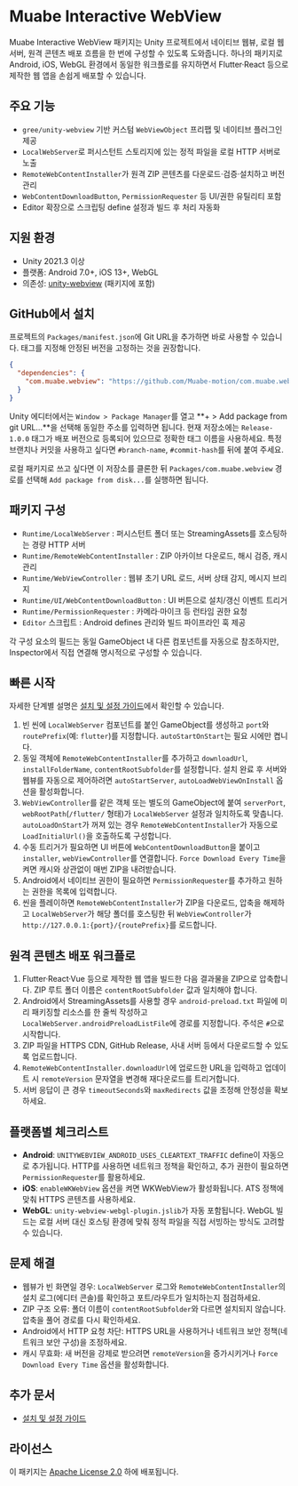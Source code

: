 # Muabe Interactive WebView

Muabe Interactive WebView 패키지는 Unity 프로젝트에서 네이티브 웹뷰, 로컬 웹 서버, 원격 콘텐츠 배포 흐름을 한 번에 구성할 수 있도록 도와줍니다. 하나의 패키지로 Android, iOS, WebGL 환경에서 동일한 워크플로를 유지하면서 Flutter·React 등으로 제작한 웹 앱을 손쉽게 배포할 수 있습니다.

## 주요 기능
- `gree/unity-webview` 기반 커스텀 `WebViewObject` 프리팹 및 네이티브 플러그인 제공
- `LocalWebServer`로 퍼시스턴트 스토리지에 있는 정적 파일을 로컬 HTTP 서버로 노출
- `RemoteWebContentInstaller`가 원격 ZIP 콘텐츠를 다운로드·검증·설치하고 버전 관리
- `WebContentDownloadButton`, `PermissionRequester` 등 UI/권한 유틸리티 포함
- Editor 확장으로 스크립팅 define 설정과 빌드 후 처리 자동화

## 지원 환경
- Unity 2021.3 이상
- 플랫폼: Android 7.0+, iOS 13+, WebGL
- 의존성: [unity-webview](https://github.com/gree/unity-webview) (패키지에 포함)

## GitHub에서 설치
프로젝트의 `Packages/manifest.json`에 Git URL을 추가하면 바로 사용할 수 있습니다. 태그를 지정해 안정된 버전을 고정하는 것을 권장합니다.

```json
{
  "dependencies": {
    "com.muabe.webview": "https://github.com/Muabe-motion/com.muabe.webview.git#Release-1.0.0"
  }
}
```

Unity 에디터에서는 `Window > Package Manager`를 열고 **+ > Add package from git URL...**을 선택해 동일한 주소를 입력하면 됩니다. 현재 저장소에는 `Release-1.0.0` 태그가 배포 버전으로 등록되어 있으므로 정확한 태그 이름을 사용하세요. 특정 브랜치나 커밋을 사용하고 싶다면 `#branch-name`, `#commit-hash`를 뒤에 붙여 주세요.

로컬 패키지로 쓰고 싶다면 이 저장소를 클론한 뒤 `Packages/com.muabe.webview` 경로를 선택해 `Add package from disk...`를 실행하면 됩니다.

## 패키지 구성
- `Runtime/LocalWebServer` : 퍼시스턴트 폴더 또는 StreamingAssets를 호스팅하는 경량 HTTP 서버
- `Runtime/RemoteWebContentInstaller` : ZIP 아카이브 다운로드, 해시 검증, 캐시 관리
- `Runtime/WebViewController` : 웹뷰 초기 URL 로드, 서버 상태 감지, 메시지 브리지
- `Runtime/UI/WebContentDownloadButton` : UI 버튼으로 설치/갱신 이벤트 트리거
- `Runtime/PermissionRequester` : 카메라·마이크 등 런타임 권한 요청
- `Editor` 스크립트 : Android defines 관리와 빌드 파이프라인 훅 제공

각 구성 요소의 필드는 동일 GameObject 내 다른 컴포넌트를 자동으로 참조하지만, Inspector에서 직접 연결해 명시적으로 구성할 수 있습니다.

## 빠른 시작
자세한 단계별 설명은 [설치 및 설정 가이드](Documentation~/setup.md)에서 확인할 수 있습니다.
1. 빈 씬에 `LocalWebServer` 컴포넌트를 붙인 GameObject를 생성하고 `port`와 `routePrefix`(예: `flutter`)를 지정합니다. `autoStartOnStart`는 필요 시에만 켭니다.
2. 동일 객체에 `RemoteWebContentInstaller`를 추가하고 `downloadUrl`, `installFolderName`, `contentRootSubfolder`를 설정합니다. 설치 완료 후 서버와 웹뷰를 자동으로 제어하려면 `autoStartServer`, `autoLoadWebViewOnInstall` 옵션을 활성화합니다.
3. `WebViewController`를 같은 객체 또는 별도의 GameObject에 붙여 `serverPort`, `webRootPath`(`/flutter/` 형태)가 `LocalWebServer` 설정과 일치하도록 맞춥니다. `autoLoadOnStart`가 꺼져 있는 경우 `RemoteWebContentInstaller`가 자동으로 `LoadInitialUrl()`을 호출하도록 구성합니다.
4. 수동 트리거가 필요하면 UI 버튼에 `WebContentDownloadButton`을 붙이고 `installer`, `webViewController`를 연결합니다. `Force Download Every Time`을 켜면 캐시와 상관없이 매번 ZIP을 내려받습니다.
5. Android에서 네이티브 권한이 필요하면 `PermissionRequester`를 추가하고 원하는 권한을 목록에 입력합니다.
6. 씬을 플레이하면 `RemoteWebContentInstaller`가 ZIP을 다운로드, 압축을 해제하고 `LocalWebServer`가 해당 폴더를 호스팅한 뒤 `WebViewController`가 `http://127.0.0.1:{port}/{routePrefix}`를 로드합니다.

## 원격 콘텐츠 배포 워크플로
1. Flutter·React·Vue 등으로 제작한 웹 앱을 빌드한 다음 결과물을 ZIP으로 압축합니다. ZIP 루트 폴더 이름은 `contentRootSubfolder` 값과 일치해야 합니다.
2. Android에서 StreamingAssets를 사용할 경우 `android-preload.txt` 파일에 미리 패키징할 리소스를 한 줄씩 작성하고 `LocalWebServer.androidPreloadListFile`에 경로를 지정합니다. 주석은 `#`으로 시작합니다.
3. ZIP 파일을 HTTPS CDN, GitHub Release, 사내 서버 등에서 다운로드할 수 있도록 업로드합니다.
4. `RemoteWebContentInstaller.downloadUrl`에 업로드한 URL을 입력하고 업데이트 시 `remoteVersion` 문자열을 변경해 재다운로드를 트리거합니다.
5. 서버 응답이 큰 경우 `timeoutSeconds`와 `maxRedirects` 값을 조정해 안정성을 확보하세요.

## 플랫폼별 체크리스트
- **Android**: `UNITYWEBVIEW_ANDROID_USES_CLEARTEXT_TRAFFIC` define이 자동으로 추가됩니다. HTTP를 사용하면 네트워크 정책을 확인하고, 추가 권한이 필요하면 `PermissionRequester`를 활용하세요.
- **iOS**: `enableWKWebView` 옵션을 켜면 WKWebView가 활성화됩니다. ATS 정책에 맞춰 HTTPS 콘텐츠를 사용하세요.
- **WebGL**: `unity-webview-webgl-plugin.jslib`가 자동 포함됩니다. WebGL 빌드는 로컬 서버 대신 호스팅 환경에 맞춰 정적 파일을 직접 서빙하는 방식도 고려할 수 있습니다.

## 문제 해결
- 웹뷰가 빈 화면일 경우: `LocalWebServer` 로그와 `RemoteWebContentInstaller`의 설치 로그(에디터 콘솔)를 확인하고 포트/라우트가 일치하는지 점검하세요.
- ZIP 구조 오류: 폴더 이름이 `contentRootSubfolder`와 다르면 설치되지 않습니다. 압축을 풀어 경로를 다시 확인하세요.
- Android에서 HTTP 요청 차단: HTTPS URL을 사용하거나 네트워크 보안 정책(네트워크 보안 구성)을 조정하세요.
- 캐시 무효화: 새 버전을 강제로 받으려면 `remoteVersion`을 증가시키거나 `Force Download Every Time` 옵션을 활성화합니다.

## 추가 문서
- [설치 및 설정 가이드](Documentation~/setup.md)

## 라이선스
이 패키지는 [Apache License 2.0](LICENSE) 하에 배포됩니다.
